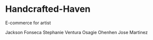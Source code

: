 # Handcrafted-Haven
E-commerce for artist 

Jackson Fonseca 
Stephanie Ventura 
Osagie Ohenhen 
Jose Martinez
